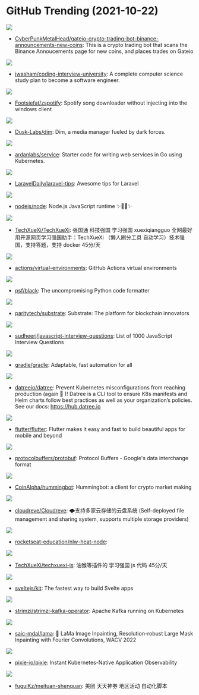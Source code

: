 # GitHub Trending (2021-10-22)

![](https://img.shields.io/badge/Python-New%2059-green?style=flat-square&logo=appveyor)
- [CyberPunkMetalHead/gateio-crypto-trading-bot-binance-announcements-new-coins](https://github.com/CyberPunkMetalHead/gateio-crypto-trading-bot-binance-announcements-new-coins): This is a crypto trading bot that scans the Binance Annoucements page for new coins, and places trades on Gateio

![](https://img.shields.io/badge/none-New%2064-green?style=flat-square&logo=appveyor)
- [jwasham/coding-interview-university](https://github.com/jwasham/coding-interview-university): A complete computer science study plan to become a software engineer.

![](https://img.shields.io/badge/Python-New%20213-green?style=flat-square&logo=appveyor)
- [Footsiefat/zspotify](https://github.com/Footsiefat/zspotify): Spotify song downloader without injecting into the windows client

![](https://img.shields.io/badge/Rust-New%20213-green?style=flat-square&logo=appveyor)
- [Dusk-Labs/dim](https://github.com/Dusk-Labs/dim): Dim, a media manager fueled by dark forces.

![](https://img.shields.io/badge/Go-New%203-green?style=flat-square&logo=appveyor)
- [ardanlabs/service](https://github.com/ardanlabs/service): Starter code for writing web services in Go using Kubernetes.

![](https://img.shields.io/badge/none-New%20111-green?style=flat-square&logo=appveyor)
- [LaravelDaily/laravel-tips](https://github.com/LaravelDaily/laravel-tips): Awesome tips for Laravel

![](https://img.shields.io/badge/JavaScript-New%2024-green?style=flat-square&logo=appveyor)
- [nodejs/node](https://github.com/nodejs/node): Node.js JavaScript runtime ✨🐢🚀✨

![](https://img.shields.io/badge/Python-New%20139-green?style=flat-square&logo=appveyor)
- [TechXueXi/TechXueXi](https://github.com/TechXueXi/TechXueXi): 强国通 科技强国 学习强国 xuexiqiangguo 全网最好用开源网页学习强国助手：TechXueXi （懒人刷分工具 自动学习）技术强国，支持答题，支持 docker 45分/天

![](https://img.shields.io/badge/PowerShell-New%2010-green?style=flat-square&logo=appveyor)
- [actions/virtual-environments](https://github.com/actions/virtual-environments): GitHub Actions virtual environments

![](https://img.shields.io/badge/Python-New%20194-green?style=flat-square&logo=appveyor)
- [psf/black](https://github.com/psf/black): The uncompromising Python code formatter

![](https://img.shields.io/badge/Rust-New%2022-green?style=flat-square&logo=appveyor)
- [paritytech/substrate](https://github.com/paritytech/substrate): Substrate: The platform for blockchain innovators

![](https://img.shields.io/badge/JavaScript-New%20146-green?style=flat-square&logo=appveyor)
- [sudheerj/javascript-interview-questions](https://github.com/sudheerj/javascript-interview-questions): List of 1000 JavaScript Interview Questions

![](https://img.shields.io/badge/Groovy-New%205-green?style=flat-square&logo=appveyor)
- [gradle/gradle](https://github.com/gradle/gradle): Adaptable, fast automation for all

![](https://img.shields.io/badge/Go-New%20455-green?style=flat-square&logo=appveyor)
- [datreeio/datree](https://github.com/datreeio/datree): Prevent Kubernetes misconfigurations from reaching production (again 😤 )! Datree is a CLI tool to ensure K8s manifests and Helm charts follow best practices as well as your organization’s policies. See our docs: https://hub.datree.io

![](https://img.shields.io/badge/Dart-New%2057-green?style=flat-square&logo=appveyor)
- [flutter/flutter](https://github.com/flutter/flutter): Flutter makes it easy and fast to build beautiful apps for mobile and beyond

![](https://img.shields.io/badge/C%2B%2B-New%2021-green?style=flat-square&logo=appveyor)
- [protocolbuffers/protobuf](https://github.com/protocolbuffers/protobuf): Protocol Buffers - Google's data interchange format

![](https://img.shields.io/badge/Python-New%20183-green?style=flat-square&logo=appveyor)
- [CoinAlpha/hummingbot](https://github.com/CoinAlpha/hummingbot): Hummingbot: a client for crypto market making

![](https://img.shields.io/badge/Go-New%20155-green?style=flat-square&logo=appveyor)
- [cloudreve/Cloudreve](https://github.com/cloudreve/Cloudreve): 🌩支持多家云存储的云盘系统 (Self-deployed file management and sharing system, supports multiple storage providers)

![](https://img.shields.io/badge/TypeScript-New%208-green?style=flat-square&logo=appveyor)
- [rocketseat-education/nlw-heat-node](https://github.com/rocketseat-education/nlw-heat-node): 

![](https://img.shields.io/badge/JavaScript-New%2041-green?style=flat-square&logo=appveyor)
- [TechXueXi/techxuexi-js](https://github.com/TechXueXi/techxuexi-js): 油猴等插件的 学习强国 js 代码 45分/天

![](https://img.shields.io/badge/JavaScript-New%2070-green?style=flat-square&logo=appveyor)
- [sveltejs/kit](https://github.com/sveltejs/kit): The fastest way to build Svelte apps

![](https://img.shields.io/badge/Java-New%203-green?style=flat-square&logo=appveyor)
- [strimzi/strimzi-kafka-operator](https://github.com/strimzi/strimzi-kafka-operator): Apache Kafka running on Kubernetes

![](https://img.shields.io/badge/Jupyter%20Notebook-New%20163-green?style=flat-square&logo=appveyor)
- [saic-mdal/lama](https://github.com/saic-mdal/lama): 🦙 LaMa Image Inpainting, Resolution-robust Large Mask Inpainting with Fourier Convolutions, WACV 2022

![](https://img.shields.io/badge/C%2B%2B-New%2046-green?style=flat-square&logo=appveyor)
- [pixie-io/pixie](https://github.com/pixie-io/pixie): Instant Kubernetes-Native Application Observability

![](https://img.shields.io/badge/Python-New%2013-green?style=flat-square&logo=appveyor)
- [fuguiKz/meituan-shenquan](https://github.com/fuguiKz/meituan-shenquan): 美团 天天神券 地区活动 自动化脚本

